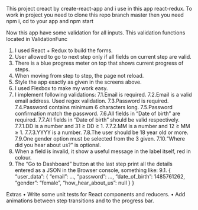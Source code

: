 This project creact by create-react-app and i use in this app react-redux.
To work in project you need to clone this repo branch master
then you need npm i, cd to your app and npm start

Now this app have some validation for all inputs.
This validation functions located in ValidationFunc

1. I used React + Redux to build the forms.
2. User allowed to go to next step only if all fields on current step are valid.
3. There is a blue progress meter on top that shows current progress of steps.
4. When moving from step to step, the page not reload.
5. Style the app exactly as given in the screens above.
6. I used Flexbox to make my work easy.
7. I implement following validations:
   7.1.Email is required.
   7.2.Email is a valid email address. Used regex validation.
   7.3.Password is required.
   7.4.Password contains minimum 6 characters long.
   7.5.Password confirmation match the password.
   7.6.All fields in “Date of birth” are required.
   7.7.All fields in “Date of birth” should be valid respectively.
   7.7.1.DD is a number and 31 ≥ DD ≥ 1.
   7.7.2.MM is a number and 12 ≥ MM ≥ 1.
   7.7.3.YYYY is a number.
   7.8.The user should be 18 year old or more.
   7.9.One gender option must be selected from the 3 given.
   7.10.“Where did you hear about us?” is optional.
8. When a field is invalid, it show a useful message in the label itself, red in colour.
9. The “Go to Dashboard” button at the last step print all the details entered as a JSON in
   the Browser console, something like:
   9.1. { “user_data”: { “email”: ..., “password”: ..., “date_of_birth”: 1485761262,
   “gender”: “female”, “how_hear_about_us”: null } }

Extras
• Write some unit tests for React components and reducers.
• Add animations between step transitions and to the progress bar.

